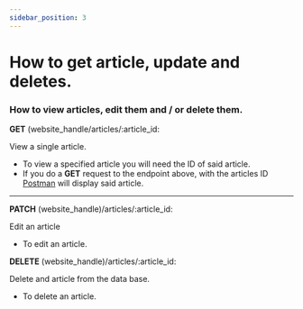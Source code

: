 ```yaml
---
sidebar_position: 3
---
```


# How to get article, update and deletes. 

### How to view articles, edit them and / or delete them.


**GET** (website_handle/articles/:article_id:

View a single article.
- To view a specified article you will need the ID of said article.
- If you do a **GET** request to the endpoint above, with the articles ID [Postman](https://www.postman.com/) will display said article.
--- 
**PATCH** (website_handle)/articles/:article_id:

Edit an article
- To edit an article.

**DELETE** (website_handle)/articles/:article_id:

Delete and article from the data base.
- To delete an article.